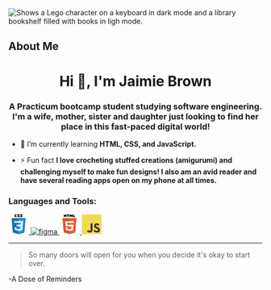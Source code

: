 <picture>
 <source media="(prefers-color-scheme: dark)" srcset="https://images.unsplash.com/photo-1586776977607-310e9c725c37?ixlib=rb-4.0.3&ixid=MnwxMjA3fDB8MHxwaG90by1wYWdlfHx8fGVufDB8fHx8&auto=format&fit=crop&w=1170&q=80">
 <source media="(prefers-color-scheme: light)" srcset="https://images.unsplash.com/photo-1544640808-32ca72ac7f37?ixlib=rb-4.0.3&ixid=MnwxMjA3fDB8MHxwaG90by1wYWdlfHx8fGVufDB8fHx8&auto=format&fit=crop&w=735&q=80">
 <img alt="Shows a Lego character on a keyboard in dark mode and a library bookshelf filled with books in ligh mode." src="https://images.unsplash.com/photo-1632060203408-851cf27a6c48?ixlib=rb-4.0.3&ixid=MnwxMjA3fDB8MHxwaG90by1wYWdlfHx8fGVufDB8fHx8&auto=format&fit=crop&w=1170&q=80">
</picture>

## About Me

<h1 align="center">Hi 👋, I'm Jaimie Brown</h1>
<h3 align="center">A Practicum bootcamp student studying software engineering. I'm a wife, mother, sister and daughter just looking to find her place in this fast-paced digital world!</h3>

- 🌱 I’m currently learning **HTML, CSS, and JavaScript.**

- ⚡ Fun fact **I love crocheting stuffed creations (amigurumi) and challenging myself to make fun designs! I also am an avid reader and have several reading apps open on my phone at all times.**

<p align="left">
</p>

<h3 align="left">Languages and Tools:</h3>
<p align="left"> <a href="https://www.w3schools.com/css/" target="_blank" rel="noreferrer"> <img src="https://raw.githubusercontent.com/devicons/devicon/master/icons/css3/css3-original-wordmark.svg" alt="css3" width="40" height="40"/> </a> <a href="https://www.figma.com/" target="_blank" rel="noreferrer"> <img src="https://www.vectorlogo.zone/logos/figma/figma-icon.svg" alt="figma" width="40" height="40"/> </a> <a href="https://www.w3.org/html/" target="_blank" rel="noreferrer"> <img src="https://raw.githubusercontent.com/devicons/devicon/master/icons/html5/html5-original-wordmark.svg" alt="html5" width="40" height="40"/> </a> <a href="https://developer.mozilla.org/en-US/docs/Web/JavaScript" target="_blank" rel="noreferrer"> <img src="https://raw.githubusercontent.com/devicons/devicon/master/icons/javascript/javascript-original.svg" alt="javascript" width="40" height="40"/> </a> </p>


---
> So many doors will open for you when you decide it's okay to start over.

-A Dose of Reminders
